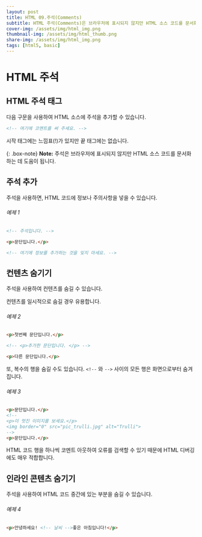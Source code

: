 ```yaml
---
layout: post
title: HTML 09.주석(Comments)
subtitle: HTML 주석(Comments)은 브라우저에 표시되지 않지만 HTML 소스 코드를 문서화하는 데 도움이 됩니다.
cover-img: /assets/img/html_img.png
thumbnail-img: /assets/img/html_thumb.png
share-img: /assets/img/html_img.png
tags: [html5, basic]
---
```


# HTML 주석

## HTML 주석 태그

다음 구문을 사용하여 HTML 소스에 주석을 추가할 수 있습니다.

```html
<!-- 여기에 코멘트를 써 주세요. -->
```

시작 태그에는 느낌표(!)가 있지만 끝 태그에는 없습니다.

{: .box-note}
**Note:** 주석은 브라우저에 표시되지 않지만 HTML 소스 코드를 문서화하는 데 도움이 됩니다.

## 주석 추가

주석을 사용하면, HTML 코드에 정보나 주의사항을 넣을 수 있습니다.

###### 예제 1

```html
<!-- 주석입니다. -->

<p>문단입니다.</p>

<!-- 여기에 정보를 추가하는 것을 잊지 마세요. -->
```

## 컨텐츠 숨기기

주석을 사용하여 컨텐츠를 숨길 수 있습니다.

컨텐츠를 일시적으로 숨길 경우 유용합니다.

###### 예제 2

```html
<p>첫번째 문단입니다.</p>

<!-- <p>추가한 문단입니다. </p> -->

<p>다른 문단입니다.</p>
```

또, 복수의 행을 숨길 수도 있습니다. ```<!--``` 와 ```-->``` 사이의 모든 행은 화면으로부터 숨겨집니다.

###### 예제 3

```html
<p>문단입니다.</p>
<!--
<p>이 멋진 이미지를 보세요.</p>
<img border="0" src="pic_trulli.jpg" alt="Trulli">
-->
<p>문단입니다.</p>
```

HTML 코드 행을 하나씩 코멘트 아웃하여 오류를 검색할 수 있기 때문에 HTML 디버깅에도 매우 적합합니다.

## 인라인 콘텐츠 숨기기

주석을 사용하여 HTML 코드 중간에 있는 부분을 숨길 수 있습니다.

###### 예제 4

```html
<p>안녕하세요! <!-- 날씨 -->좋은 아침입니다!</p>
```

